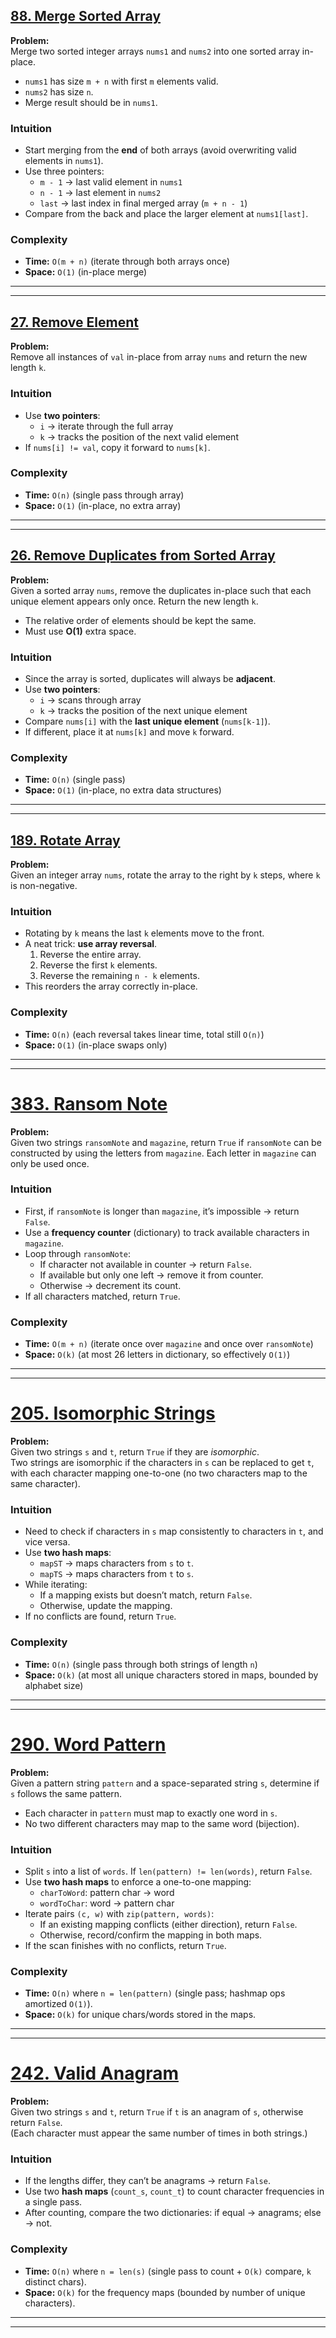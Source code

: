 ## [88. Merge Sorted Array](https://leetcode.com/problems/merge-sorted-array/description/?envType=study-plan-v2&envId=top-interview-150)

**Problem:**  
Merge two sorted integer arrays `nums1` and `nums2` into one sorted array in-place.  
- `nums1` has size `m + n` with first `m` elements valid.  
- `nums2` has size `n`.  
- Merge result should be in `nums1`.  

### Intuition  
- Start merging from the **end** of both arrays (avoid overwriting valid elements in `nums1`).  
- Use three pointers:  
  - `m - 1` → last valid element in `nums1`  
  - `n - 1` → last element in `nums2`  
  - `last` → last index in final merged array (`m + n - 1`)  
- Compare from the back and place the larger element at `nums1[last]`.  

### Complexity  
- **Time:** `O(m + n)` (iterate through both arrays once)  
- **Space:** `O(1)` (in-place merge)  

---
---

## [27. Remove Element](https://leetcode.com/problems/remove-element/?envType=study-plan-v2&envId=top-interview-150)

**Problem:**  
Remove all instances of `val` in-place from array `nums` and return the new length `k`.

### Intuition  
- Use **two pointers**:  
  - `i` → iterate through the full array  
  - `k` → tracks the position of the next valid element  
- If `nums[i] != val`, copy it forward to `nums[k]`.  

### Complexity  
- **Time:** `O(n)` (single pass through array)  
- **Space:** `O(1)` (in-place, no extra array)  

---
---

## [26. Remove Duplicates from Sorted Array](https://leetcode.com/problems/remove-duplicates-from-sorted-array/description/?envType=study-plan-v2&envId=top-interview-150)

**Problem:**  
Given a sorted array `nums`, remove the duplicates in-place such that each unique element appears only once. Return the new length `k`.  
- The relative order of elements should be kept the same.  
- Must use **O(1)** extra space.  

### Intuition  
- Since the array is sorted, duplicates will always be **adjacent**.  
- Use **two pointers**:  
  - `i` → scans through array  
  - `k` → tracks the position of the next unique element  
- Compare `nums[i]` with the **last unique element** (`nums[k-1]`).  
- If different, place it at `nums[k]` and move `k` forward.  

### Complexity  
- **Time:** `O(n)` (single pass)  
- **Space:** `O(1)` (in-place, no extra data structures)  

---
---

## [189. Rotate Array](https://leetcode.com/problems/rotate-array/description/?envType=study-plan-v2&envId=top-interview-150)

**Problem:**  
Given an integer array `nums`, rotate the array to the right by `k` steps, where `k` is non-negative.  

### Intuition  
- Rotating by `k` means the last `k` elements move to the front.  
- A neat trick: **use array reversal**.  
  1. Reverse the entire array.  
  2. Reverse the first `k` elements.  
  3. Reverse the remaining `n - k` elements.  
- This reorders the array correctly in-place.  

### Complexity  
- **Time:** `O(n)` (each reversal takes linear time, total still `O(n)`)  
- **Space:** `O(1)` (in-place swaps only)  

---
---

# [383. Ransom Note](https://leetcode.com/problems/ransom-note/?envType=study-plan-v2&envId=top-interview-150)

**Problem:**  
Given two strings `ransomNote` and `magazine`, return `True` if `ransomNote` can be constructed by using the letters from `magazine`. Each letter in `magazine` can only be used once.  

### Intuition  
- First, if `ransomNote` is longer than `magazine`, it’s impossible → return `False`.  
- Use a **frequency counter** (dictionary) to track available characters in `magazine`.  
- Loop through `ransomNote`:  
  - If character not available in counter → return `False`.  
  - If available but only one left → remove it from counter.  
  - Otherwise → decrement its count.  
- If all characters matched, return `True`.  

### Complexity  
- **Time:** `O(m + n)` (iterate once over `magazine` and once over `ransomNote`)  
- **Space:** `O(k)` (at most 26 letters in dictionary, so effectively `O(1)`)  

---
---

# [205. Isomorphic Strings](https://leetcode.com/problems/isomorphic-strings/description/?envType=study-plan-v2&envId=top-interview-150)

**Problem:**  
Given two strings `s` and `t`, return `True` if they are *isomorphic*.  
Two strings are isomorphic if the characters in `s` can be replaced to get `t`, with each character mapping one-to-one (no two characters map to the same character).

### Intuition  
- Need to check if characters in `s` map consistently to characters in `t`, and vice versa.  
- Use **two hash maps**:  
  - `mapST` → maps characters from `s` to `t`.  
  - `mapTS` → maps characters from `t` to `s`.  
- While iterating:  
  - If a mapping exists but doesn’t match, return `False`.  
  - Otherwise, update the mapping.  
- If no conflicts are found, return `True`.

### Complexity  
- **Time:** `O(n)` (single pass through both strings of length `n`)  
- **Space:** `O(k)` (at most all unique characters stored in maps, bounded by alphabet size)  

---
---

# [290. Word Pattern](https://leetcode.com/problems/word-pattern/description/?envType=study-plan-v2&envId=top-interview-150)

**Problem:**  
Given a pattern string `pattern` and a space-separated string `s`, determine if `s` follows the same pattern.  
- Each character in `pattern` must map to exactly one word in `s`.  
- No two different characters may map to the same word (bijection).  

### Intuition  
- Split `s` into a list of `words`. If `len(pattern) != len(words)`, return `False`.  
- Use **two hash maps** to enforce a one-to-one mapping:  
  - `charToWord`: pattern char → word  
  - `wordToChar`: word → pattern char  
- Iterate pairs `(c, w)` with `zip(pattern, words)`:  
  - If an existing mapping conflicts (either direction), return `False`.  
  - Otherwise, record/confirm the mapping in both maps.  
- If the scan finishes with no conflicts, return `True`.

### Complexity  
- **Time:** `O(n)` where `n = len(pattern)` (single pass; hashmap ops amortized `O(1)`).  
- **Space:** `O(k)` for unique chars/words stored in the maps.

---
---

# [242. Valid Anagram](https://leetcode.com/problems/valid-anagram/description/?envType=study-plan-v2&envId=top-interview-150)

**Problem:**  
Given two strings `s` and `t`, return `True` if `t` is an anagram of `s`, otherwise return `False`.  
(Each character must appear the same number of times in both strings.)

### Intuition  
- If the lengths differ, they can’t be anagrams → return `False`.  
- Use two **hash maps** (`count_s`, `count_t`) to count character frequencies in a single pass.  
- After counting, compare the two dictionaries: if equal → anagrams; else → not.

### Complexity  
- **Time:** `O(n)` where `n = len(s)` (single pass to count + `O(k)` compare, `k` distinct chars).  
- **Space:** `O(k)` for the frequency maps (bounded by number of unique characters).

---
---
